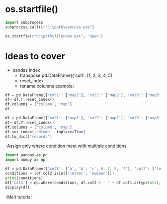 # os.startfile()

```python
import subprocess
subprocess.call([r"C:\path\execute.exe"]

os.startfie(r"C:\path\filename.ext", 'open')
```


# Ideas to cover
- pandas index
  - transpose pd.DataFrame({'col1': [1, 2, 3, 4, 5]
  - reset_index
  - rename columns
  example:
  
```python
df = pd.DataFrame({'col1': ['map1'], 'col2': ['map2'], 'col3': ['map3']})
df= df.T.reset_index()
df.columns = ['column', 'map']
df
```

```python
df = pd.DataFrame({'col1': ['map1'], 'col2': ['map2'], 'col3': ['map3']})
df= df.T.reset_index()
df.columns = ['column', 'map']
df.set_index('column', inplace=True)
df.to_dict('records')
```

-Assign only where condition meet with multiple conditions
```python
import pandas as pd
import numpy as np

df = pd.DataFrame({'col1': ['a', 'b', 'c', 6, 7, 8, '?'], 'col2': ['letter', 'letter', 'letter', 'number', 'number', 'number', 'question']})
conditions = (df.col2.isin(['letter', 'number']))
print(conditions)
df['col3'] = np.where(conditions, df.col2 + ' ' + df.col1.astype(str), df.col1)
display(df)
```

-Melt tutorial
```python

```
